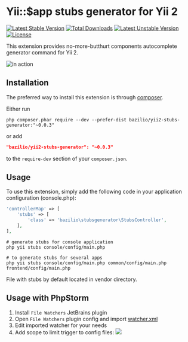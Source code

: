 Yii::$app stubs generator for Yii 2
===================================
[![Latest Stable Version](https://poser.pugx.org/bazilio/yii2-stubs-generator/v/stable)](https://packagist.org/packages/bazilio/yii2-stubs-generator) 
[![Total Downloads](https://poser.pugx.org/bazilio/yii2-stubs-generator/downloads)](https://packagist.org/packages/bazilio/yii2-stubs-generator) 
[![Latest Unstable Version](https://poser.pugx.org/bazilio/yii2-stubs-generator/v/unstable)](https://packagist.org/packages/bazilio/yii2-stubs-generator) 
[![License](https://poser.pugx.org/bazilio/yii2-stubs-generator/license)](https://packagist.org/packages/bazilio/yii2-stubs-generator)

This extension provides no-more-butthurt components autocomplete generator command for Yii 2.

![in action](http://monosnap.com/image/vCnH1SWaXwKXLuchkutNGZXkeeoYWK.png)

Installation
------------

The preferred way to install this extension is through [composer](http://getcomposer.org/download/).

Either run

```
php composer.phar require --dev --prefer-dist bazilio/yii2-stubs-generator:"~0.0.3"
```

or add

```json
"bazilio/yii2-stubs-generator": "~0.0.3"
```

to the `require-dev` section of your `composer.json`.


Usage
-----

To use this extension, simply add the following code in your application configuration (console.php):

```php
'controllerMap' => [
    'stubs' => [
        'class' => 'bazilio\stubsgenerator\StubsController',
    ],
],
```

```
# generate stubs for console application
php yii stubs console/config/main.php

# to generate stubs for several apps
php yii stubs console/config/main.php common/config/main.php frontend/config/main.php
```

File with stubs by default located in vendor directory.

Usage with PhpStorm
-------------------

1. Install `File Watchers` JetBrains plugin
2. Open `File Watchers` plugin config and import [watcher.xml](watcher.xml)
3. Edit imported watcher for your needs
4. Add scope to limit trigger to config files: ![](https://monosnap.com/file/9UdEAsZUxO6XcOxINgm1sucWxuuYu4.png)
